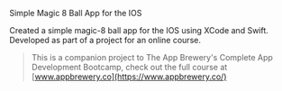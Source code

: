Simple Magic 8 Ball App for the IOS

Created a simple magic-8 ball app for the IOS using XCode and Swift. Developed as part of a project for an online course.



>This is a companion project to The App Brewery's Complete App Development Bootcamp, check out the full course at [www.appbrewery.co](https://www.appbrewery.co/)



